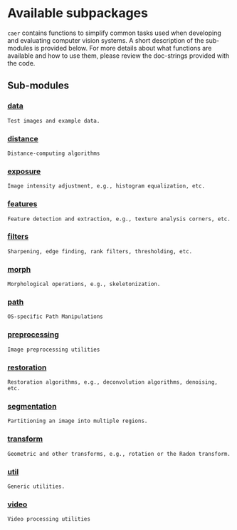 # Available subpackages

`caer` contains functions to simplify common tasks used when developing and evaluating computer vision systems. A short description of the sub-modules is provided below. For more details about what functions are available and how to use them, please review the doc-strings provided with the code.

## Sub-modules

### [data](data)
    Test images and example data.

### [distance](distance)
    Distance-computing algorithms

### [exposure](exposure)
    Image intensity adjustment, e.g., histogram equalization, etc.

### [features](features)
    Feature detection and extraction, e.g., texture analysis corners, etc.

### [filters](filters)
    Sharpening, edge finding, rank filters, thresholding, etc.

### [morph]()
    Morphological operations, e.g., skeletonization.

### [path]()
    OS-specific Path Manipulations

### [preprocessing]()
    Image preprocessing utilities

### [restoration]()
    Restoration algorithms, e.g., deconvolution algorithms, denoising, etc.

### [segmentation]()
    Partitioning an image into multiple regions.

### [transform]()
    Geometric and other transforms, e.g., rotation or the Radon transform.    

### [util]()
    Generic utilities.

### [video]()
    Video processing utilities
